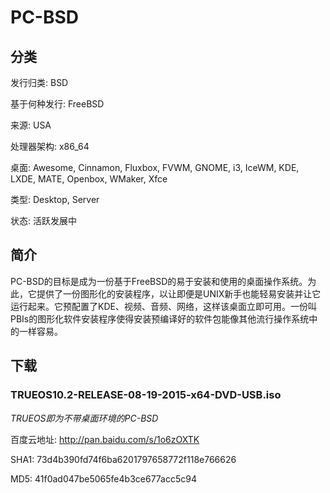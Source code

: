 # PC-BSD

## 分类

发行归类: BSD

基于何种发行: FreeBSD

来源: USA

处理器架构: x86_64

桌面: Awesome, Cinnamon, Fluxbox, FVWM, GNOME, i3, IceWM, KDE, LXDE, MATE, Openbox, WMaker, Xfce

类型: Desktop, Server

状态: 活跃发展中

## 简介

PC-BSD的目标是成为一份基于FreeBSD的易于安装和使用的桌面操作系统。为此，它提供了一份图形化的安装程序，以让即便是UNIX新手也能轻易安装并让它运行起来。它预配置了KDE、视频、音频、网络，这样该桌面立即可用。一份叫PBIs的图形化软件安装程序使得安装预编译好的软件包能像其他流行操作系统中的一样容易。

## 下载

### TRUEOS10.2-RELEASE-08-19-2015-x64-DVD-USB.iso

*TRUEOS即为不带桌面环境的PC-BSD*

百度云地址: http://pan.baidu.com/s/1o6zOXTK

SHA1: 73d4b390fd74f6ba6201797658772f118e766626

MD5: 41f0ad047be5065fe4b3ce677acc5c94